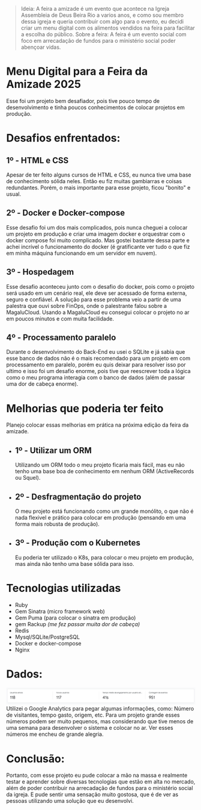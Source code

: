 > Ideia: A feira a amizade é um evento que acontece na Igreja Assembleia de Deus Beira Rio a varios anos, e como sou membro dessa igreja e queria contribuir com algo para o evento, eu decidi criar um menu digital com os alimentos vendidos na feira para facilitar a escolha do público. 
> Sobre a feira: A feira é um evento social com foco em arrecadação de fundos para o ministério social poder abençoar vidas.

# Menu Digital para a Feira da Amizade 2025
Esse foi um projeto bem desafiador, pois tive pouco tempo de desenvolvimento e tinha poucos conhecimentos de colocar projetos em produção. 

# Desafios enfrentados:
## 1º - HTML e CSS
Apesar de ter feito alguns cursos de HTML e CSS, eu nunca tive uma base de conhecimento sólida neles. Então eu fiz muitas gambiarras e coisas redundantes. Porém, o mais importante para esse projeto, ficou "bonito" e usual.

## 2º - Docker e Docker-compose 
Esse desafio foi um dos mais complicados, pois nunca cheguei a colocar um projeto em produção e criar uma imagem docker e orquestrar com o docker compose foi muito complicado. Mas gostei bastante dessa parte e achei incrível o funcionamento do docker (é gratificante ver tudo o que fiz em minha máquina funcionando em um servidor em nuvem).

## 3º - Hospedagem
Esse desafio aconteceu junto com o desafio do docker, pois como o projeto será usado em um cenário real, ele deve ser acessado de forma externa, seguro e confiável. A solução para esse problema veio a partir de uma palestra que ouvi sobre FinOps, onde o palestrante falou sobre a MagaluCloud. Usando a MagaluCloud eu consegui colocar o projeto no ar em poucos minutos e com muita facilidade.

## 4º - Processamento paralelo
Durante o desenvolvimento do Back-End eu usei o SQLite e já sabia que esse banco de dados não é o mais recomendado para um projeto em com processamento em paralelo, porém eu quis deixar para resolver isso por ultimo e isso foi um desafio enorme, pois tive que reescrever toda a lógica como o meu programa interagia com o banco de dados (além de passar uma dor de cabeça enorme).

# Melhorias que poderia ter feito
Planejo colocar essas melhorias em prática na próxima edição da feira da amizade.
 - ##  1º - Utilizar um ORM
    Utilizando um ORM todo o meu projeto ficaria mais fácil, mas eu não tenho uma base boa de conhecimento em nenhum ORM (ActiveRecords ou Squel).
 - ## 2º - Desfragmentação do projeto
    O meu projeto está funcionando como um grande monólito, o que não é nada flexivel e prático para colocar em produção (pensando em uma forma mais robusta de produção).
 - ## 3º - Produção com o Kubernetes
    Eu poderia ter utilizado o K8s, para colocar o meu projeto em produção, mas ainda não tenho uma base sólida para isso.

# Tecnologias utilizadas
 - Ruby 
  - Gem Sinatra (micro framework web)
  - Gem Puma (para colocar o sinatra em produção)
  - gem Rackup _(me fez passar muita dor de cabeça)_
 - Redis
 - Mysql/SQLite/PostgreSQL
 - Docker e docker-compose
 - Nginx


# Dados: 
![relatório](https://github.com/pedrorchagas/Menu-Digital/blob/main/images/users.png?raw=true)
Utilizei o Google Analytics para pegar algumas informações, como: Número de visitantes, tempo gasto, origem, etc.
Para um projeto grande esses números podem ser muito pequenos, mas considerando que tive menos de uma semana para desenvolver o sistema e colocar no ar. Ver esses números me encheu de grande alegria.

# Conclusão: 
Portanto, com esse projeto eu pude colocar a mão na massa e realmente testar e aprender sobre diversas tecnologias que estão em alta no mercado, além de poder contribuir na arrecadação de fundos para o ministério social da igreja. E pude sentir uma sensação muito gostosa, que é de ver as pessoas utilizando uma solução que eu desenvolvi. 
    

